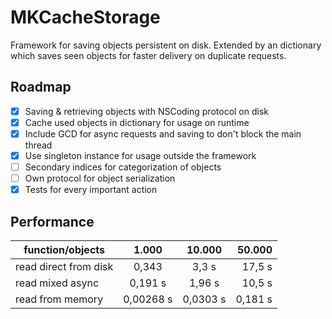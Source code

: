 #  MKCacheStorage
Framework for saving objects persistent on disk. Extended by an dictionary which saves seen objects for faster delivery on duplicate requests.

## Roadmap
- [x] Saving & retrieving objects with NSCoding protocol on disk
- [x] Cache used objects in dictionary for usage on runtime
- [x] Include GCD for async requests and saving to don't block the main thread
- [x] Use singleton instance for usage outside the framework
- [ ] Secondary indices for categorization of objects
- [ ] Own protocol for object serialization
- [x] Tests for every important action

## Performance

| function/objects | 1.000 | 10.000 | 50.000 |
| ------------------- |:------:|:--------:|--------:|
| read direct from disk | 0,343 | 3,3 s | 17,5 s |
| read mixed async | 0,191 s | 1,96 s | 10,5 s |
| read from memory | 0,00268 s | 0,0303 s | 0,181 s |
